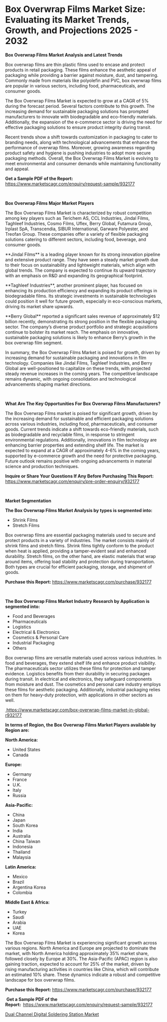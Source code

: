 <p><h1>Box Overwrap Films Market Size: Evaluating its Market Trends, Growth, and Projections 2025 - 2032</h1></p><p><strong>Box Overwrap Films Market Analysis and Latest Trends</strong></p>
<p><p>Box overwrap films are thin plastic films used to encase and protect products in retail packaging. These films enhance the aesthetic appeal of packaging while providing a barrier against moisture, dust, and tampering. Commonly made from materials like polyolefin and PVC, box overwrap films are popular in various sectors, including food, pharmaceuticals, and consumer goods.</p><p>The Box Overwrap Films Market is expected to grow at a CAGR of 5% during the forecast period. Several factors contribute to this growth. The increasing demand for sustainable packaging solutions has prompted manufacturers to innovate with biodegradable and eco-friendly materials. Additionally, the expansion of the e-commerce sector is driving the need for effective packaging solutions to ensure product integrity during transit.</p><p>Recent trends show a shift towards customization in packaging to cater to branding needs, along with technological advancements that enhance the performance of overwrap films. Moreover, growing awareness regarding product safety and hygiene is pushing industries to adopt more secure packaging methods. Overall, the Box Overwrap Films Market is evolving to meet environmental and consumer demands while maintaining functionality and appeal.</p></p>
<p><strong>Get a Sample PDF of the Report:&nbsp;</strong> <a href="https://www.marketscagr.com/enquiry/request-sample/932177?utm_campaign=1126&utm_medium=2&utm_source=Github&utm_content=ia&utm_term=21032025&utm_id=box-overwrap-films">https://www.marketscagr.com/enquiry/request-sample/932177</a></p>
<p>&nbsp;</p>
<p><strong>Box Overwrap Films Major Market Players</strong></p>
<p><p>The Box Overwrap Films Market is characterized by robust competition among key players such as Terichem AS, CCL Industries, Jindal Films, Taghleef Industries, Cosmo Films, Uflex, Berry Global, Futamura Group, Irplast SpA, Transcendia, SIBUR International, Garware Polyester, and Treofan Group. These companies offer a variety of flexible packaging solutions catering to different sectors, including food, beverage, and consumer goods.</p><p>**Jindal Films** is a leading player known for its strong innovation pipeline and extensive product range. They have seen a steady market growth due to their focus on sustainability and lightweight materials, which align with global trends. The company is expected to continue its upward trajectory with an emphasis on R&D and expanding its geographical footprint.</p><p>**Taghleef Industries**, another prominent player, has focused on enhancing its production efficiency and expanding its product offerings in biodegradable films. Its strategic investments in sustainable technologies could position it well for future growth, especially in eco-conscious markets, driving its market share upwards.</p><p>**Berry Global** reported a significant sales revenue of approximately $12 billion recently, demonstrating its strong position in the flexible packaging sector. The company’s diverse product portfolio and strategic acquisitions continue to bolster its market reach. The emphasis on innovative, sustainable packaging solutions is likely to enhance Berry’s growth in the box overwrap film segment.</p><p>In summary, the Box Overwrap Films Market is poised for growth, driven by increasing demand for sustainable packaging and innovations in film technology. Companies like Jindal Films, Taghleef Industries, and Berry Global are well-positioned to capitalize on these trends, with projected steady revenue increases in the coming years. The competitive landscape remains dynamic, with ongoing consolidation and technological advancements shaping market directions.</p></p>
<p>&nbsp;</p>
<p><strong>What Are The Key Opportunities For Box Overwrap Films Manufacturers?</strong></p>
<p><p>The Box Overwrap Films market is poised for significant growth, driven by the increasing demand for sustainable and efficient packaging solutions across various industries, including food, pharmaceuticals, and consumer goods. Current trends indicate a shift towards eco-friendly materials, such as biodegradable and recyclable films, in response to stringent environmental regulations. Additionally, innovations in film technology are enhancing barrier properties and extending shelf life. The market is expected to expand at a CAGR of approximately 4-6% in the coming years, supported by e-commerce growth and the need for protective packaging. Future outlook remains positive with ongoing advancements in material science and production techniques.</p></p>
<p><strong>Inquire or Share Your Questions If Any Before Purchasing This Report:</strong> <a href="https://www.marketscagr.com/enquiry/pre-order-enquiry/932177?utm_campaign=1126&utm_medium=2&utm_source=Github&utm_content=ia&utm_term=21032025&utm_id=box-overwrap-films">https://www.marketscagr.com/enquiry/pre-order-enquiry/932177</a></p>
<p>&nbsp;</p>
<p><strong>Market Segmentation</strong></p>
<p><strong>The Box Overwrap Films Market Analysis by types is segmented into:</strong></p>
<p><ul><li>Shrink Films</li><li>Stretch Films</li></ul></p>
<p><p>Box overwrap films are essential packaging materials used to secure and protect products in a variety of industries. The market consists mainly of shrink films and stretch films. Shrink films tightly conform to the product when heat is applied, providing a tamper-evident seal and enhanced durability. Stretch films, on the other hand, are elastic materials that wrap around items, offering load stability and protection during transportation. Both types are crucial for efficient packaging, storage, and shipment of goods.</p></p>
<p><strong>Purchase this Report:&nbsp;</strong><a href="https://www.marketscagr.com/purchase/932177?utm_campaign=1126&utm_medium=2&utm_source=Github&utm_content=ia&utm_term=21032025&utm_id=box-overwrap-films">https://www.marketscagr.com/purchase/932177</a></p>
<p>&nbsp;</p>
<p><strong>The Box Overwrap Films Market Industry Research by Application is segmented into:</strong></p>
<p><ul><li>Food and Beverages</li><li>Pharmaceuticals</li><li>Logistics</li><li>Electrical & Electronics</li><li>Cosmetics & Personal Care</li><li>Industrial Packaging</li><li>Others</li></ul></p>
<p><p>Box overwrap films are versatile materials used across various industries. In food and beverages, they extend shelf life and enhance product visibility. The pharmaceuticals sector utilizes these films for protection and tamper evidence. Logistics benefits from their durability in securing packages during transit. In electrical and electronics, they safeguard components from moisture and dust. The cosmetics and personal care industry employs these films for aesthetic packaging. Additionally, industrial packaging relies on them for heavy-duty protection, with applications in other sectors as well.</p></p>
<p><a href="https://www.marketscagr.com/box-overwrap-films-market-in-global-r932177?utm_campaign=1126&utm_medium=2&utm_source=Github&utm_content=ia&utm_term=21032025&utm_id=box-overwrap-films">&nbsp;https://www.marketscagr.com/box-overwrap-films-market-in-global-r932177</a></p>
<p><strong>In terms of Region, the Box Overwrap Films Market Players available by Region are:</strong></p>
<p>
    <p> <strong> North America: </strong>
        <ul>
            <li>United States</li>
            <li>Canada</li>
        </ul>
        </p> 
    <p> <strong> Europe: </strong>
        <ul>
            <li>Germany</li>
            <li>France</li>
            <li>U.K.</li>
            <li>Italy</li>
            <li>Russia</li>
        </ul>
        </p> 
    <p> <strong> Asia-Pacific: </strong>
        <ul>
            <li>China</li>
            <li>Japan</li>
            <li>South Korea</li>
            <li>India</li>
            <li>Australia</li>
            <li>China Taiwan</li>
            <li>Indonesia</li>
            <li>Thailand</li>
            <li>Malaysia</li>
        </ul>
        </p> 
    <p> <strong> Latin America: </strong>
        <ul>
            <li>Mexico</li>
            <li>Brazil</li>
            <li>Argentina Korea</li>
            <li>Colombia</li>
        </ul>
        </p> 
    <p> <strong> Middle East & Africa: </strong>
        <ul>
            <li>Turkey</li>
            <li>Saudi</li>
            <li>Arabia</li>
            <li>UAE</li>
            <li>Korea</li>
        </ul>
    </p>
    </p>
<p><p>The Box Overwrap Films Market is experiencing significant growth across various regions. North America and Europe are projected to dominate the market, with North America holding approximately 35% market share, followed closely by Europe at 30%. The Asia-Pacific (APAC) region is also gaining traction, expected to account for 25% of the market, driven by rising manufacturing activities in countries like China, which will contribute an estimated 10% share. These dynamics indicate a robust and competitive landscape for box overwrap films.</p></p>
<p><strong>Purchase this Report: </strong><a href="https://www.marketscagr.com/purchase/932177?utm_campaign=1126&utm_medium=2&utm_source=Github&utm_content=ia&utm_term=21032025&utm_id=box-overwrap-films">https://www.marketscagr.com/purchase/932177</a></p>
<p>&nbsp;<strong>Get a Sample PDF of the Report:&nbsp;&nbsp;</strong><a href="https://www.marketscagr.com/enquiry/request-sample/932177?utm_campaign=1126&utm_medium=2&utm_source=Github&utm_content=ia&utm_term=21032025&utm_id=box-overwrap-films">https://www.marketscagr.com/enquiry/request-sample/932177</a></p>
<p><strong></strong></p>
<p><p><a href="https://github.com/julyju69/Market-Research-Report-List-6/blob/main/dual-channel-digital-soldering-station-market.md?utm_campaign=1126&utm_medium=2&utm_source=Github&utm_content=ia&utm_term=21032025&utm_id=box-overwrap-films">Dual Channel Digital Soldering Station Market</a></p></p>